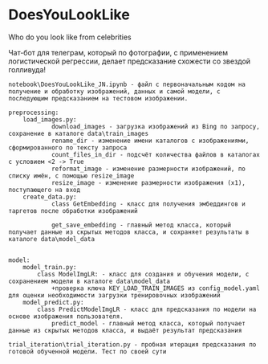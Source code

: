 # DoesYouLookLike
Who do you look like from celebrities


Чат-бот для телеграм, который по фотографии, с применением логистической регрессии, делает предсказание схожести со звездой голливуда!

	notebook\DoesYouLookLike_JN.ipynb - файл с первоначальным кодом на получение и обработку изображений, данных и самой модели, с последующим предсказанием на тестовом изображении.

	preprocessing:
		load_images.py:
				download_images - загрузка изображений из Bing по запросу, сохранение в каталоге data\train_images
				rename_dir - изменение имени каталогов с изображениями, сформированного по тексту запроса
				count_files_in_dir - подсчёт количества файлов в каталогах с условием <2 -> True 
				reformat_image - изменение размерности изображений, по списку имён, с помощью resize_image
				resize_image - изменение размерности изображения (х1), поступающего на вход
		create_data.py:
				class GetEmbedding - класс для получения эмбеддингов и таргетов после обработки изображений
				
				get_save_embedding - главный метод класса, который получает данные из скрытых методов класса, и сохраняет результаты в каталоге data\model_data


	model:
		model_train.py:
			class ModelImgLR: - класс для создания и обучения модели, с сохранением модели в каталоге data\model_data
				+проверка ключа KEY_LOAD_TRAIN_IMAGES из config_model.yaml для оценки необходимости загрузки тренировочных изображений
		model_predict.py:
		 	class PredictModelImgLR - класс для предсказания по модели на основе изображения пользователя. 
		 		predict_model - главный метод класса, который получает данные из скрытых методов класса, и выдаёт результат предсказания

	trial_iteration\trial_iteration.py - пробная итерация предсказания по готовой обученной модели. Тест по своей сути